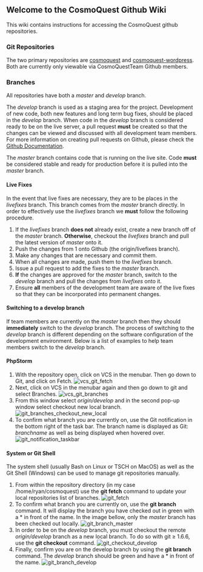 ## Welcome to the CosmoQuest Github Wiki

This wiki contains instructions for accessing the CosmoQuest github repositories.


### Git Repositories

The two primary repositories are [cosmoquest](https://github.com/CosmoQuestTeam/cosmoquest) and [cosmoquest-wordpress](https://github.com/CosmoQuestTeam/cosmoquest-wordpress).  Both are currently only viewable via CosmoQuestTeam Github members.

### Branches

All repositories have both a _master_ and _develop_ branch.

The _develop_ branch is used as a staging area for the project.  Development of new code, both new features and long term bug fixes, should be placed in the _develop_ branch.  When code in the _develop_ branch is considered ready to be on the live server, a pull request  **must** be created so that the changes can be viewed and discussed with all development team members. For more information on creating pull requests on Github, please check the [Github Documentation](https://help.github.com/articles/creating-a-pull-request/).

The _master_ branch contains code that is running on the live site. Code **must** be considered stable and ready for production before it is pulled into the _master_ branch.

#### Live Fixes

In the event that live fixes are necessary, they are to be places in the _livefixes_ branch. This branch comes from the _master_ branch directly.  In order to effectively use the _livefixes_ branch we **must** follow the following procedure.

1. If the _livefixes_ branch **does not** already exist, create a new branch off of the _master_ branch. **Otherwise**, checkout the _livefixes_ branch and pull the latest version of _master_ onto it.
2. Push the changes from 1 onto Github (the origin/livefixes branch).
3. Make any changes that are necessary and commit them.
4. When all changes are made, push them to the _livefixes_ branch.
5. Issue a pull request to add the fixes to the _master_ branch.
6. **If** the changes are approved for the _master_ branch, switch to the _develop_ branch and pull the changes from _livefixes_ onto it.
7. Ensure **all** members of the development team are aware of the live fixes so that they can be incorporated into permanent changes.

#### Switching to a develop branch

If team members are currently on the _master_ branch then they should **immediately** switch to the _develop_ branch.  The process of switching to the _develop_ branch is different depending on the software configuration of the development environment. Below is a list of examples to help team members switch to the _develop_ branch.

#### PhpStorm
1. With the repository open, click on VCS in the menubar.  Then go down to Git, and click on Fetch.
![vcs_git_fetch](images/vcs_git_fetch.png)
2.  Next, click on VCS in the menubar again and then go down to git and select Branches.
![vcs_git_branches](images/vcs_git_branches.png)
2.  From this window select _origin/develop_ and in the second pop-up window select checkout new local branch.
![git_branches_checkout_new_local](images/git_branches_checkout_new_local.png)
3.  To confirm what branch you are currently on, use the Git notification in the bottom right of the task bar. The branch name is displayed as Git: _branchname_ as well as being displayed when hovered over.
![git_notification_taskbar](images/git_notification_taskbar.png)

#### System or Git Shell
The system shell (usually Bash on Linux or TSCH on MacOS) as well as the Git Shell (Windows) can be used to manage git repositories manually.

1. From within the repository directory (in my case /home/ryan/cosmoquest) use the **git fetch** command to update your local repositories list of branches.
![git_fetch](images/git_fetch.png)
2. To confirm what branch you are currently on, use the **git branch** command.  It will display the branch you have checked out in green with a * in front of the name. In the image bellow, only the _master_ branch has been checked out locally.
![git_branch_master](images/git_branch_master.png)
3. In order to be on the _develop_ branch, you must checkout the remote _origin/develop_ branch as a new local branch.  To do so with git &ge; 1.6.6, use the **git checkout** command.
![git_checkout_develop](images/git_checkout_develop.png)
4. Finally, confirm you are on the develop branch by using the **git branch** command. The _develop_ branch should be green and have a * in front of the name.
![git_branch_develop](images/git_branch_develop.png)
